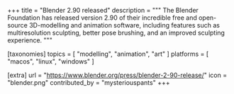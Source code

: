 +++
title       = "Blender 2.90 released"
description = """
The Blender Foundation has released version 2.90 of their incredible free and
open-source 3D-modelling and animation software, including features such as
multiresolution sculpting, better pose brushing, and an improved sculpting
experience.
"""

[taxonomies]
topics    = [ "modelling", "animation", "art" ]
platforms = [ "macos", "linux", "windows" ]

[extra]
url            = "https://www.blender.org/press/blender-2-90-release/"
icon           = "blender.png"
contributed_by = "mysteriouspants"
+++
